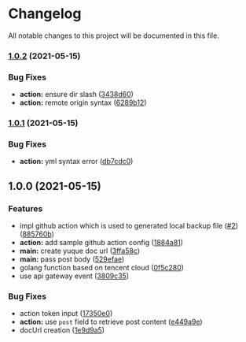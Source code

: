 # Changelog

All notable changes to this project will be documented in this file.

### [1.0.2](https://github.com/lbwa/yuque-sync/compare/v1.0.1...v1.0.2) (2021-05-15)

### Bug Fixes

- **action:** ensure dir slash ([3438d60](https://github.com/lbwa/yuque-sync/commit/3438d603d9d934e3dcc16151fef66e72b059d4b4))
- **action:** remote origin syntax ([6289b12](https://github.com/lbwa/yuque-sync/commit/6289b1270dd2ee0c6812c0258fe2c0ed67b56196))

### [1.0.1](https://github.com/lbwa/yuque-github-hook/compare/v1.0.0...v1.0.1) (2021-05-15)

### Bug Fixes

- **action:** yml syntax error ([db7cdc0](https://github.com/lbwa/yuque-github-hook/commit/db7cdc012920bfa2fb12ee024bb6cfd166d4f038))

## 1.0.0 (2021-05-15)

### Features

- impl github action which is used to generated local backup file ([#2](https://github.com/lbwa/yuque-github-hook/issues/2)) ([885760b](https://github.com/lbwa/yuque-github-hook/commit/885760b7003e55a68bc905410667af6b231043cc))
- **action:** add sample github action config ([1884a81](https://github.com/lbwa/yuque-github-hook/commit/1884a8121b7cb20baf4525cdcd4444898cff1aea))
- **main:** create yuque doc url ([3ffa58c](https://github.com/lbwa/yuque-github-hook/commit/3ffa58c2020b956b7b42ac901e72e39f35252c8b))
- **main:** pass post body ([529efae](https://github.com/lbwa/yuque-github-hook/commit/529efaea2906a57de02035bf4a94bbbce4cf25e4))
- golang function based on tencent cloud ([0f5c280](https://github.com/lbwa/yuque-github-hook/commit/0f5c280f8b3a33106f5fab6659a1478556a37174))
- use api gateway event ([3809c35](https://github.com/lbwa/yuque-github-hook/commit/3809c3502cb9c80f1a280eb70a48b32a59a88b6f))

### Bug Fixes

- action token input ([17350e0](https://github.com/lbwa/yuque-github-hook/commit/17350e0c0e8a46896e6c5496b221226a4c090879))
- **action:** use `post` field to retrieve post content ([e449a9e](https://github.com/lbwa/yuque-github-hook/commit/e449a9ed46860ccfd583316d462dd089889d4292))
- docUrl creation ([1e9d9a5](https://github.com/lbwa/yuque-github-hook/commit/1e9d9a5d6138097beb417895101839fe6ec66275))

